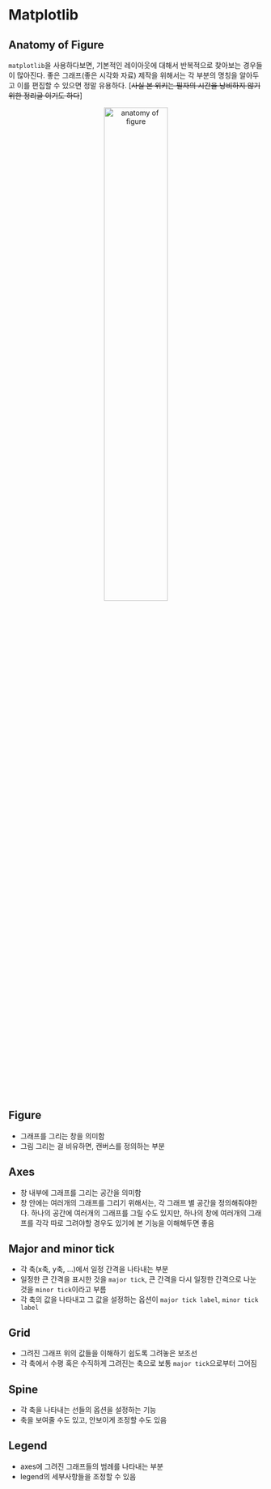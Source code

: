 # Matplotlib

## Anatomy of Figure
`matplotlib`을 사용하다보면, 기본적인 레이아웃에 대해서 반복적으로 찾아보는 경우들이 많아진다. 좋은 그래프(좋은 시각화 자료) 제작을 위해서는 각 부분의 명칭을 알아두고 이를 편집할 수 있으면 정말 유용하다. [~~사실 본 위키는 필자의 시간을 낭비하지 않기 위한 정리글 이기도 하다~~]  

<p align="center"><img src="https://user-images.githubusercontent.com/50191848/156300508-f40ab857-f3fa-4816-bb31-a44430787c92.png" alt="anatomy of figure" width="50%" height="50%"></p> 

## Figure
- 그래프를 그리는 창을 의미함
- 그림 그리는 걸 비유하면, 캔버스를 정의하는 부분

## Axes
- 창 내부에 그래프를 그리는 공간을 의미함
- 창 안에는 여러개의 그래프를 그리기 위해서는, 각 그래프 별 공간을 정의해줘야한다. 하나의 공간에 여러개의 그래프를 그릴 수도 있지만, 하나의 창에 여러개의 그래프를 각각 따로 그려야할 경우도 있기에 본 기능을 이해해두면 좋음

## Major and minor tick
- 각 축(x축, y축, ...)에서 일정 간격을 나타내는 부분
- 일정한 큰 간격을 표시한 것을 `major tick`, 큰 간격을 다시 일정한 간격으로 나눈 것을 `minor tick`이라고 부름
- 각 축의 값을 나타내고 그 값을 설정하는 옵션이 `major tick label`, `minor tick label`

## Grid
- 그려진 그래프 위의 값들을 이해하기 쉽도록 그려놓은 보조선
- 각 축에서 수평 혹은 수직하게 그려진는 축으로 보통 `major tick`으로부터 그어짐

## Spine
- 각 축을 나타내는 선들의 옵션을 설정하는 기능
- 축을 보여줄 수도 있고, 안보이게 조정할 수도 있음

## Legend
- axes에 그려진 그래프들의 범례를 나타내는 부분
- legend의 세부사항들을 조정할 수 있음